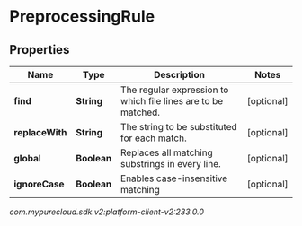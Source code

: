 # PreprocessingRule


## Properties

| Name | Type | Description | Notes |
| ------------ | ------------- | ------------- | ------------- |
| **find** | **String** | The regular expression to which file lines are to be matched. |  [optional] |
| **replaceWith** | **String** | The string to be substituted for each match. |  [optional] |
| **global** | **Boolean** | Replaces all matching substrings in every line. |  [optional] |
| **ignoreCase** | **Boolean** | Enables case-insensitive matching |  [optional] |




_com.mypurecloud.sdk.v2:platform-client-v2:233.0.0_
